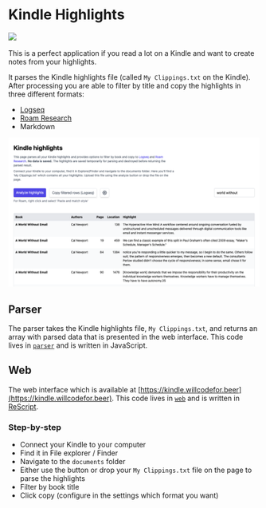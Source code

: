 # Kindle Highlights

[![](https://github.com/believer/kindle-highlights/workflows/Release/badge.svg)](https://github.com/believer/kindle-highlights/actions?workflow=Release)

This is a perfect application if you read a lot on a Kindle and want to create
notes from your highlights.

It parses the Kindle highlights file (called `My Clippings.txt` on
the Kindle). After processing you are able to filter by title and copy the
highlights in three different formats:

- [Logseq](http://logseq.com/)
- [Roam Research](https://roamresearch.com/)
- Markdown

![Screenshot of the application](/screenshots/screenshot.png)

## Parser

The parser takes the Kindle highlights file, `My Clippings.txt`, and returns an array with parsed data that is presented in the web interface.
This code lives in [`parser`](/packages/parser) and is written in JavaScript.

## Web

The web interface which is available at [https://kindle.willcodefor.beer](https://kindle.willcodefor.beer).
This code lives in [`web`](/packages/web) and is written in [ReScript](http://rescript-lang.org/).

### Step-by-step

- Connect your Kindle to your computer
- Find it in File explorer / Finder
- Navigate to the `documents` folder
- Either use the button or drop your `My Clippings.txt` file on the page to parse the highlights
- Filter by book title
- Click copy (configure in the settings which format you want)
